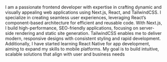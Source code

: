 
I am a passionate frontend developer with expertise in crafting dynamic and visually appealing web applications using Next.js, React, and TailwindCSS.
I specialize in creating seamless user experiences, leveraging React’s component-based architecture for efficient and reusable code. With Next.js, I build high-performance, SEO-friendly applications, focusing on server-side rendering and static site generation. 
TailwindCSS enables me to deliver modern, responsive designs with consistent styling and rapid development. 
Additionally, I have started learning React Native for app development, aiming to expand my skills to mobile platforms. My goal is to build intuitive, scalable solutions that align with user and business needs
